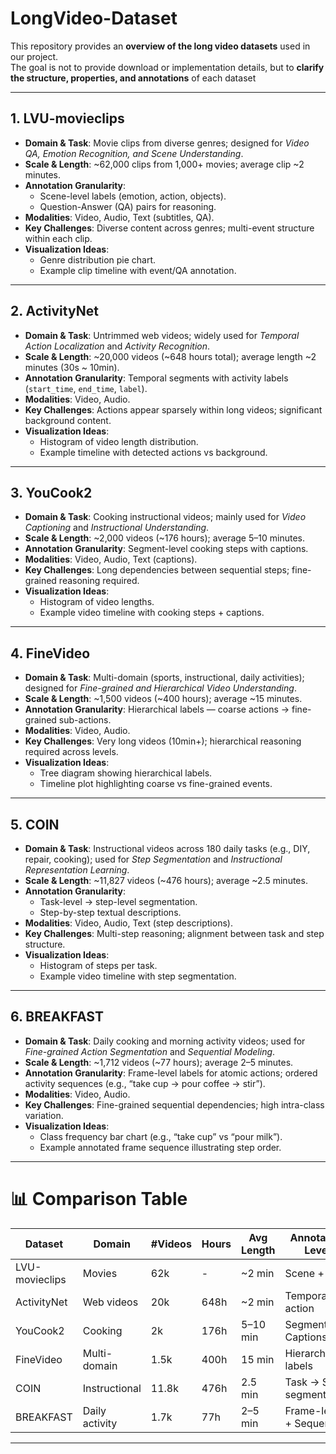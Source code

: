 # LongVideo-Dataset

This repository provides an **overview of the long video datasets** used in our project.  
The goal is not to provide download or implementation details, but to **clarify the structure, properties, and annotations** of each dataset

---

## 1. LVU-movieclips
- **Domain & Task**: Movie clips from diverse genres; designed for *Video QA, Emotion Recognition, and Scene Understanding*.  
- **Scale & Length**: ~62,000 clips from 1,000+ movies; average clip ~2 minutes.  
- **Annotation Granularity**:  
  - Scene-level labels (emotion, action, objects).  
  - Question-Answer (QA) pairs for reasoning.  
- **Modalities**: Video, Audio, Text (subtitles, QA).  
- **Key Challenges**: Diverse content across genres; multi-event structure within each clip.  
- **Visualization Ideas**:  
  - Genre distribution pie chart.  
  - Example clip timeline with event/QA annotation.

---

## 2. ActivityNet
- **Domain & Task**: Untrimmed web videos; widely used for *Temporal Action Localization* and *Activity Recognition*.  
- **Scale & Length**: ~20,000 videos (~648 hours total); average length ~2 minutes (30s ~ 10min).  
- **Annotation Granularity**: Temporal segments with activity labels (`start_time`, `end_time`, `label`).  
- **Modalities**: Video, Audio.  
- **Key Challenges**: Actions appear sparsely within long videos; significant background content.  
- **Visualization Ideas**:  
  - Histogram of video length distribution.  
  - Example timeline with detected actions vs background.

---

## 3. YouCook2
- **Domain & Task**: Cooking instructional videos; mainly used for *Video Captioning* and *Instructional Understanding*.  
- **Scale & Length**: ~2,000 videos (~176 hours); average 5–10 minutes.  
- **Annotation Granularity**: Segment-level cooking steps with captions.  
- **Modalities**: Video, Audio, Text (captions).  
- **Key Challenges**: Long dependencies between sequential steps; fine-grained reasoning required.  
- **Visualization Ideas**:  
  - Histogram of video lengths.  
  - Example video timeline with cooking steps + captions.

---

## 4. FineVideo
- **Domain & Task**: Multi-domain (sports, instructional, daily activities); designed for *Fine-grained and Hierarchical Video Understanding*.  
- **Scale & Length**: ~1,500 videos (~400 hours); average ~15 minutes.  
- **Annotation Granularity**: Hierarchical labels — coarse actions → fine-grained sub-actions.  
- **Modalities**: Video, Audio.  
- **Key Challenges**: Very long videos (10min+); hierarchical reasoning required across levels.  
- **Visualization Ideas**:  
  - Tree diagram showing hierarchical labels.  
  - Timeline plot highlighting coarse vs fine-grained events.

---

## 5. COIN
- **Domain & Task**: Instructional videos across 180 daily tasks (e.g., DIY, repair, cooking); used for *Step Segmentation* and *Instructional Representation Learning*.  
- **Scale & Length**: ~11,827 videos (~476 hours); average ~2.5 minutes.  
- **Annotation Granularity**:  
  - Task-level → step-level segmentation.  
  - Step-by-step textual descriptions.  
- **Modalities**: Video, Audio, Text (step descriptions).  
- **Key Challenges**: Multi-step reasoning; alignment between task and step structure.  
- **Visualization Ideas**:  
  - Histogram of steps per task.  
  - Example video timeline with step segmentation.

---

## 6. BREAKFAST
- **Domain & Task**: Daily cooking and morning activity videos; used for *Fine-grained Action Segmentation* and *Sequential Modeling*.  
- **Scale & Length**: ~1,712 videos (~77 hours); average 2–5 minutes.  
- **Annotation Granularity**: Frame-level labels for atomic actions; ordered activity sequences (e.g., “take cup → pour coffee → stir”).  
- **Modalities**: Video, Audio.  
- **Key Challenges**: Fine-grained sequential dependencies; high intra-class variation.  
- **Visualization Ideas**:  
  - Class frequency bar chart (e.g., “take cup” vs “pour milk”).  
  - Example annotated frame sequence illustrating step order.

---

# 📊 Comparison Table

| Dataset        | Domain         | #Videos | Hours | Avg Length | Annotation Level        | Modalities       |
|----------------|----------------|---------|-------|------------|-------------------------|-----------------|
| LVU-movieclips | Movies         | 62k     | -     | ~2 min     | Scene + QA              | V, A, T         |
| ActivityNet    | Web videos     | 20k     | 648h  | ~2 min     | Temporal action         | V, A            |
| YouCook2       | Cooking        | 2k      | 176h  | 5–10 min   | Segment + Captions      | V, A, T         |
| FineVideo      | Multi-domain   | 1.5k    | 400h  | 15 min     | Hierarchical labels     | V, A            |
| COIN           | Instructional  | 11.8k   | 476h  | 2.5 min    | Task → Step segmentation| V, A, T         |
| BREAKFAST      | Daily activity | 1.7k    | 77h   | 2–5 min    | Frame-level + Sequence  | V, A            |

---
